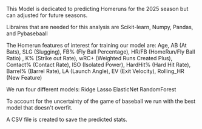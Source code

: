 This Model is dedicated to predicting Homeruns for the 2025 season but can adjusted for future seasons. 

Libraires that are needed for this analysis are Scikit-learn, Numpy, Pandas, and Pybasebaall

The Homerun features of interest for training our model are:
        Age, AB (At Bats), SLG (Slugging), FB% (Fly Ball Percentage),
        HR/FB (HomeRun/Fly Ball Ratio) , K% (Strike out Rate), wRC+ (Weighted Runs Created Plus),
        Contact% (Contact Rate), ISO (Isolated Power),
        HardHit% (Hard Hit Rate), Barrel% (Barrel Rate), LA (Launch Angle), EV (Exit Velocity),
        Rolling_HR (New Feature)

We run four different models:
        Ridge 
        Lasso
        ElasticNet 
        RandomForest
        
To account for the uncertainty of the game of baseball we run with the best model that doesn't overfit. 

A CSV file is created to save the predicted stats. 
